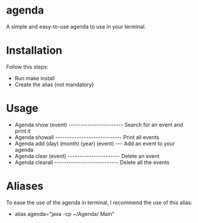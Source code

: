 # agenda
A simple and easy-to-use agenda to use in your terminal.

# Installation
Follow this steps:
- Run make install
- Create the alias (not mandatory)

# Usage

- Agenda show (event) ----------------------- Search for an event and print it     
- Agenda showall ---------------------------- Print all events             
- Agenda add (day) (month) (year) (event) --- Add an event to your agenda        
- Agenda clear (event) ---------------------- Delete an event               
- Agenda clearall --------------------------- Delete all the events           
                                         
# Aliases 

To ease the use of the agenda in terminal, I recommend the use of this alias:
- alias agenda="java -cp ~/Agenda/ Main"
